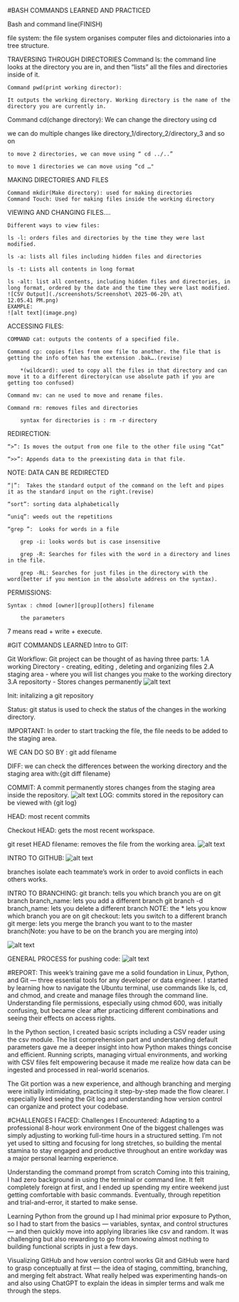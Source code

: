 #BASH COMMANDS LEARNED AND PRACTICED

Bash and command line(FINISH)

file system:
the file system organises computer files and dictoionaries into a tree structure.

TRAVERSING THROUGH DIRECTORIES
    Command ls:
    the command line looks at the directory you are in, and then “lists” all the files and directories inside of it.



    Command pwd(print working director):

    It outputs the working directory. Working directory is the name of the directory you are currently in.



Command cd(change directory): We can change the directory using cd

we can do multiple changes like directory_1/directory_2/directory_3 and so on

	to move 2 directories, we can move using “ cd ../..”

	to move 1 directories we can move using “cd …"

MAKING DIRECTORIES AND FILES

    Command mkdir(Make directory): used for making directories
    Command Touch: Used for making files inside the working directory



VIEWING AND CHANGING FILES….


    Different ways to view files:

    ls -l: orders files and directories by the time they were last modified.

    ls -a: lists all files including hidden files and directories

    ls -t: Lists all contents in long format

    ls -alt: list all contents, including hidden files and directories, in long format, ordered by the date and the time they were last modified.
    ![CSV Output](./screenshots/Screenshot\ 2025-06-20\ at\ 12.05.41 PM.png)
    EXAMPLE:
    ![alt text](image.png)

ACCESSING FILES:

	COMMAND cat: outputs the contents of a specified file.

	Command cp: copies files from one file to another. the file that is getting the info often has the extension .bak….(revise)

		*(wildcard): used to copy all the files in that directory and can move it to a different directory(can use absolute path if you are getting too confused)

	Command mv: can ne used to move and rename files.

	Command rm: removes files and directories

		syntax for directories is : rm -r directory

REDIRECTION:

	“>”: Is moves the output from one file to the other file using “Cat”

	“>>”: Appends data to the preexisting data in that file.

NOTE: DATA CAN BE REDIRECTED

	“|”:  Takes the standard output of the command on the left and pipes it as the standard input on the right.(revise)

	“sort”: sorting data alphabetically

	“uniq”: weeds out the repetitions

	“grep ”:  Looks for words in a file

		grep -i: looks words but is case insensitive

		grep -R: Searches for files with the word in a directory and lines in the file.

		grep -RL: Searches for just files in the directory with the word(better if you mention in the absolute address on the syntax).

PERMISSIONS:

	Syntax : chmod [owner][group][others] filename

		the parameters 




7 means read + write + execute.

[def]: image-1.png

#GIT COMMANDS LEARNED
Intro to GIT:

Git Workflow:
Git project can be thought of as having three parts:
	1.A working Directory - creating, editing , deleting and organizing files
	2.A staging area - where you will list changes you make to the working directory
	3.A repositorty - Stores changes permanently
![alt text][def4]


Init: initalizing a git repository

Status: 
git status is used to check the status of the changes in the working directory.

IMPORTANT:
In order to start tracking the file, the file needs to be added to the staging area.

WE CAN DO SO BY : git add filename

DIFF:
we can check the differences between the working directory and the staging area with:{git diff filename}

COMMIT: A commit permanently stores changes from the staging area inside the repository.
![alt text](image-6.png)
LOG: commits stored in the repository can be viewed with {git log}

HEAD: most recent commits 

Checkout HEAD: gets the most recent workspace.

git reset HEAD filename: removes the file from the working area.
![alt text](image-5.png)


INTRO TO GITHUB:
![alt text](image-4.png)

branches isolate each teammate’s work in order to avoid conflicts in each others works.

INTRO TO BRANCHING:
	git branch: tells you which branch you are on
	git branch branch_name: lets you add a different branch
	git branch -d branch_name: lets you delete a different branch
NOTE: the * lets you know which branch you are on
	git checkout: lets you switch to a different branch
	git merge: lets you merge the branch you want to to the master branch(Note: you have to be on the branch you are merging into)

![alt text][def3]	



GENERAL PROCESS for pushing code:
![alt text][def2]

[def2]: image-2.png
[def3]: image-3.png
[def4]: image-7.png

#REPORT:
This week’s training gave me a solid foundation in Linux, Python, and Git — three essential tools for any developer or data engineer. I started by learning how to navigate the Ubuntu terminal, use commands like ls, cd, and chmod, and create and manage files through the command line. Understanding file permissions, especially using chmod 600, was initially confusing, but became clear after practicing different combinations and seeing their effects on access rights.

In the Python section, I created basic scripts including a CSV reader using the csv module. The list comprehension part and understanding default parameters gave me a deeper insight into how Python makes things concise and efficient. Running scripts, managing virtual environments, and working with CSV files felt empowering because it made me realize how data can be ingested and processed in real-world scenarios.

The Git portion was a new experience, and although branching and merging were initially intimidating, practicing it step-by-step made the flow clearer. I especially liked seeing the Git log and understanding how version control can organize and protect your codebase.

#CHALLENGES I FACED:
Challenges I Encountered:
Adapting to a professional 8-hour work environment
One of the biggest challenges was simply adjusting to working full-time hours in a structured setting. I’m not yet used to sitting and focusing for long stretches, so building the mental stamina to stay engaged and productive throughout an entire workday was a major personal learning experience.

Understanding the command prompt from scratch
Coming into this training, I had zero background in using the terminal or command line. It felt completely foreign at first, and I ended up spending my entire weekend just getting comfortable with basic commands. Eventually, through repetition and trial-and-error, it started to make sense.

Learning Python from the ground up
I had minimal prior exposure to Python, so I had to start from the basics — variables, syntax, and control structures — and then quickly move into applying libraries like csv and random. It was challenging but also rewarding to go from knowing almost nothing to building functional scripts in just a few days.

Visualizing GitHub and how version control works
Git and GitHub were hard to grasp conceptually at first — the idea of staging, committing, branching, and merging felt abstract. What really helped was experimenting hands-on and also using ChatGPT to explain the ideas in simpler terms and walk me through the steps.


